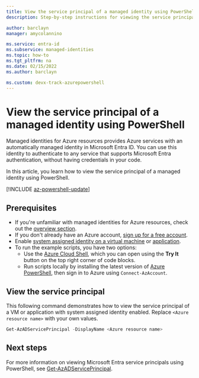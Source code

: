 ```yaml
---
title: View the service principal of a managed identity using PowerShell
description: Step-by-step instructions for viewing the service principal of a managed identity using PowerShell.

author: barclayn
manager: amycolannino

ms.service: entra-id
ms.subservice: managed-identities
ms.topic: how-to
ms.tgt_pltfrm: na
ms.date: 02/15/2022
ms.author: barclayn

ms.custom: devx-track-azurepowershell
---
```


# View the service principal of a managed identity using PowerShell

Managed identities for Azure resources provides Azure services with an automatically managed identity in Microsoft Entra ID. You can use this identity to authenticate to any service that supports Microsoft Entra authentication, without having credentials in your code. 

In this article, you learn how to view the service principal of a managed identity using PowerShell.

[!INCLUDE [az-powershell-update](~/includes/includes/azure-docs-pr/updated-for-az.md)]

## Prerequisites

- If you're unfamiliar with managed identities for Azure resources, check out the [overview section](overview.md).
- If you don't already have an Azure account, [sign up for a free account](https://azure.microsoft.com/free/).
- Enable [system assigned identity on a virtual machine](./qs-configure-portal-windows-vm.md#system-assigned-managed-identity) or [application](/azure/app-service/overview-managed-identity#add-a-system-assigned-identity).
- To run the example scripts, you have two options:
    - Use the [Azure Cloud Shell](/azure/cloud-shell/overview), which you can open using the **Try It** button on the top right corner of code blocks.
    - Run scripts locally by installing the latest version of [Azure PowerShell](/powershell/azure/install-azure-powershell), then sign in to Azure using `Connect-AzAccount`.

## View the service principal

This following command demonstrates how to view the service principal of a VM or application with system assigned identity enabled. Replace `<Azure resource name>` with your own values.

```powershell
Get-AzADServicePrincipal -DisplayName <Azure resource name>
```

## Next steps

For more information on viewing Microsoft Entra service principals using PowerShell, see [Get-AzADServicePrincipal](/powershell/module/az.resources/get-azadserviceprincipal).
